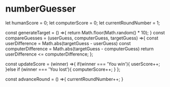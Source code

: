 # numberGuesser

let humanScore = 0;
let computerScore = 0;
let currentRoundNumber = 1;

const generateTarget = () =>{
  return Math.floor(Math.random() * 10);
}
const compareGuesses = (userGuess, computerGuess, targetGuess) =>{
  const userDifference = Math.abs(targetGuess - userGuess)
  const computerDifference = Math.abs(targetGuess - computerGuess)
  return userDifference <= computerDifference;
};

const updateScore = (winner) =>{
  if(winner === 'You win'){
    userScore++;
  }else if (winner === 'You lost'){
    computerScore++;
    }
};

const advanceRound = () =>{ currentRoundNumber++; }
